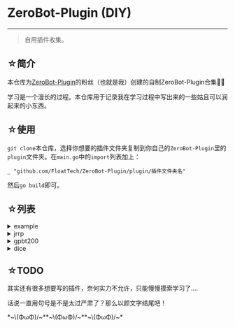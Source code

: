 # ZeroBot-Plugin (DIY)

---

> 自用插件收集。

## ☆简介

本仓库为[ZeroBot-Plugin](https://github.com/FloatTech/ZeroBot-Plugin)的粉丝（也就是我）创建的自制ZeroBot-Plugin合集🤤🤤

学习是一个漫长的过程。本仓库用于记录我在学习过程中写出来的一些姑且可以润起来的小东西。

## ☆使用

`git clone`本仓库，选择你想要的插件文件夹复制到你自己的`ZeroBot-Plugin`里的`plugin`文件夹。在`main.go`中的`import`列表加上：
```
_ "github.com/FloatTech/ZeroBot-Plugin/plugin/插件文件夹名"
```
然后`go build`即可。

## ☆列表

<details>
 <summary>example</summary>

字面意思，供自己复习用的插件模板。用来测试姬气人是否掉线/纪念自己的第一个插件。

</details>
<details>
 <summary>jrrp</summary>

应同学要求写的一个人品插件。特点是一天只有一个结果，发送时附带图片。

时间限制思路提供：[不愿意透露姓名的btNFC](https://github.com/myrnfc)

</details>
<details>
 <summary>gpbt200</summary>

网上冲浪时发现的api，便决定应用于自己的插件之中。~这也是我第一次使用GoLang调用json，也是我第一次使用api制作插件，对于我来说是个很有学习和纪念意义的插件。~

生成的文章质量参差不齐~，要怪就怪api吧（×~

</details>
<details>
 <summary>dice</summary>

一个简单的掷骰小插件。想复刻一下速度回复小姐写的[dice!](https://v2docs.kokona.tech/zh/latest/index.html)的内容，故诞生此插件。（[该bt仓库大概也是这样想的吧](https://github.com/myrnfc/ZeroBot-Plugin-Dice/tree/61ed586fb870d34b07f260c53b3f70d985634d07) [该bt仓库的最新版](https://github.com/myrnfc/ZeroBot-Plugin-Dice)）但又想了想——本来zbp也不是骰娘项目呀——所以放弃全部内容的复刻，仅保留掷骰的基本功能。~手法十分稚嫩还请过路dalao手下留情~

可能接下来还会有关于该插件的更新？
  - [x] 。ra（一个附带成功率的骰子）
  - [ ] 。reply（教学系统（可能会分到其他插件的制作规划里））

</details>

## ☆TODO

其实还有很多想要写的插件，奈何实力不允许，只能慢慢摸索学习了....

话说一直用句号是不是太过严肃了？那么以颜文字结尾吧！

\*\~\\(ΦωΦ)/\~\*\*\~\\(ΦωΦ)/\~\*\*\~\\(ΦωΦ)/\~\*

